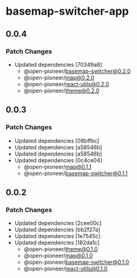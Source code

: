 # basemap-switcher-app

## 0.0.4

### Patch Changes

- Updated dependencies [70349a8]
  - @open-pioneer/basemap-switcher@0.2.0
  - @open-pioneer/map@0.2.0
  - @open-pioneer/react-utils@0.2.0
  - @open-pioneer/theme@0.2.0

## 0.0.3

### Patch Changes

- Updated dependencies [08bffbc]
- Updated dependencies [a58546b]
- Updated dependencies [a58546b]
- Updated dependencies [0c4ce04]
  - @open-pioneer/map@0.1.1
  - @open-pioneer/basemap-switcher@0.1.1

## 0.0.2

### Patch Changes

- Updated dependencies [2cee00c]
- Updated dependencies [bb2f27a]
- Updated dependencies [1e7545c]
- Updated dependencies [182da1c]
  - @open-pioneer/theme@0.1.0
  - @open-pioneer/map@0.1.0
  - @open-pioneer/basemap-switcher@0.1.0
  - @open-pioneer/react-utils@0.1.0
